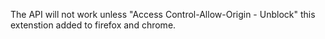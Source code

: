 The API will not work unless "Access Control-Allow-Origin - Unblock" this extenstion added to firefox and chrome.
